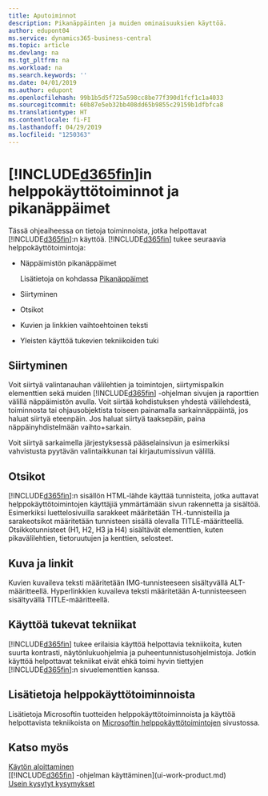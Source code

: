 ```yaml
---
title: Aputoiminnot
description: Pikanäppäinten ja muiden ominaisuuksien käyttöä.
author: edupont04
ms.service: dynamics365-business-central
ms.topic: article
ms.devlang: na
ms.tgt_pltfrm: na
ms.workload: na
ms.search.keywords: ''
ms.date: 04/01/2019
ms.author: edupont
ms.openlocfilehash: 99b1b5d5f725a598cc8be77f390d1fcf1c1a4033
ms.sourcegitcommit: 60b87e5eb32bb408dd65b9855c29159b1dfbfca8
ms.translationtype: HT
ms.contentlocale: fi-FI
ms.lasthandoff: 04/29/2019
ms.locfileid: "1250363"
---
```

# <a name="accessibility-and-keyboard-shortcuts-in-included365finincludesd365finmdmd"></a>[!INCLUDE[d365fin](includes/d365fin_md.md)]in helppokäyttötoiminnot ja pikanäppäimet
Tässä ohjeaiheessa on tietoja toiminnoista, jotka helpottavat [!INCLUDE[d365fin](includes/d365fin_md.md)]:n käyttöä. [!INCLUDE[d365fin](includes/d365fin_md.md)] tukee seuraavia helppokäyttötoimintoja:  

-   Näppäimistön pikanäppäimet

    Lisätietoja on kohdassa [Pikanäppäimet](keyboard-shortcuts.md)

-   Siirtyminen  

-   Otsikot  

-   Kuvien ja linkkien vaihtoehtoinen teksti  

-   Yleisten käyttöä tukevien tekniikoiden tuki  

<!-- moved to separate article
##  <a name="Keyboard"></a> Keyboard Shortcuts in the browser
 [!INCLUDE[d365fin](includes/d365fin_md.md)] supports the keyboard shortcuts that are supported by most web browsers. The keyboard shortcuts described here refer to the U.S. keyboard layout. The layout of the keys on other keyboards may not correspond exactly to the keys on a U.S. keyboard.  

|To do this|Press|  
|----------------|-----------|  
|To move focus to the next or previous control or element on a page, such as buttons, fields, or items in a list.|Tab, Shift+Tab|  
|To enable or access the element or control that is in focus.|Enter|  
|To scroll items up and down in a list.|Up Arrow, Down Arrow|  
|To scroll columns of an item left and right in a list.|Left Arrow, Right Arrow|  
|To open a drop-down list or look up a value for a field.|Alt+Down Arrow|  
|To move focus to the next element outside the list.|Ctrl + Enter|  
|To see the transactions that resulted in a calculated value in a field.|Alt+Right Arrow|  

-->

##  <a name="Navigation"></a> Siirtyminen  
 Voit siirtyä valintanauhan välilehtien ja toimintojen, siirtymispalkin elementtien sekä muiden [!INCLUDE[d365fin](includes/d365fin_md.md)] -ohjelman sivujen ja raporttien välillä näppäimistön avulla. Voit siirtää kohdistuksen yhdestä välilehdestä, toiminnosta tai ohjausobjektista toiseen painamalla sarkainnäppäintä, jos haluat siirtyä eteenpäin. Jos haluat siirtyä taaksepäin, paina näppäinyhdistelmään vaihto+sarkain.  

 Voit siirtyä sarkaimella järjestyksessä pääselainsivun ja esimerkiksi vahvistusta pyytävän valintaikkunan tai kirjautumissivun välillä.  

##  <a name="Headings"></a> Otsikot  
 [!INCLUDE[d365fin](includes/d365fin_md.md)]:n sisällön HTML-lähde käyttää tunnisteita, jotka auttavat helppokäyttötoimintojen käyttäjiä ymmärtämään sivun rakennetta ja sisältöä. Esimerkiksi luettelosivuilla sarakkeet määritetään TH.-tunnisteilla ja sarakeotsikot määritetään tunnisteen sisällä olevalla TITLE-määritteellä. Otsikkotunnisteet (H1, H2, H3 ja H4) sisältävät elementtien, kuten pikavälilehtien, tietoruutujen ja kenttien, selosteet.  

##  <a name="Images"></a> Kuva ja linkit  
 Kuvien kuvaileva teksti määritetään IMG-tunnisteeseen sisältyvällä ALT-määritteellä. Hyperlinkkien kuvaileva teksti määritetään A-tunnisteeseen sisältyvällä TITLE-määritteellä.  

##  <a name="AssistiveTech"></a> Käyttöä tukevat tekniikat  
[!INCLUDE[d365fin](includes/d365fin_md.md)] tukee erilaisia käyttöä helpottavia tekniikoita, kuten suurta kontrasti, näytönlukuohjelmia ja puheentunnistusohjelmistoja. Jotkin käyttöä helpottavat tekniikat eivät ehkä toimi hyvin tiettyjen [!INCLUDE[d365fin](includes/d365fin_md.md)]:n sivuelementtien kanssa.  

## <a name="for-more-accessibility-information"></a>Lisätietoja helppokäyttötoiminnoista  
Lisätietoja Microsoftin tuotteiden helppokäyttötoiminnoista ja käyttöä helpottavista tekniikoista on [Microsoftin helppokäyttötoimintojen](https://go.microsoft.com/fwlink/?LinkId=262160) sivustossa.

## <a name="see-also"></a>Katso myös
[Käytön aloittaminen](product-get-started.md)  
[[!INCLUDE[d365fin](includes/d365fin_md.md)] -ohjelman käyttäminen](ui-work-product.md)  
[Usein kysytyt kysymykset](across-faq.md)  
